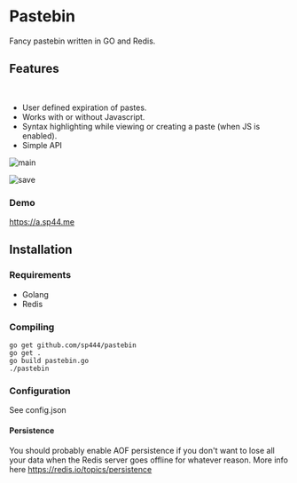 # Pastebin

Fancy pastebin written in GO and Redis.

## Features
​
* User defined expiration of pastes.
* Works with or without Javascript.
* Syntax highlighting while viewing or creating a paste (when JS is enabled).
* Simple API

![main](https://raw.githubusercontent.com/sp444/pastebin-go/master/assets/docs/main.png)

![save](https://raw.githubusercontent.com/sp444/pastebin-go/master/assets/docs/save.png)

### Demo

https://a.sp44.me

## Installation

### Requirements

* Golang
* Redis

### Compiling

```
go get github.com/sp444/pastebin
go get .
go build pastebin.go
./pastebin 
```

### Configuration

See config.json

#### Persistence

You should probably enable AOF persistence if you don't want to lose all your data when the Redis server goes offline for whatever reason. More info here https://redis.io/topics/persistence 

